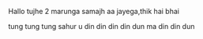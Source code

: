Hallo
tujhe 2 marunga samajh aa jayega,thik hai bhai

tung tung tung sahur
u din din din din dun
ma din din dun
